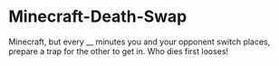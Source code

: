 # Minecraft-Death-Swap
Minecraft, but every __ minutes you and your opponent switch places, prepare a trap for the other to get in. Who dies first looses!

